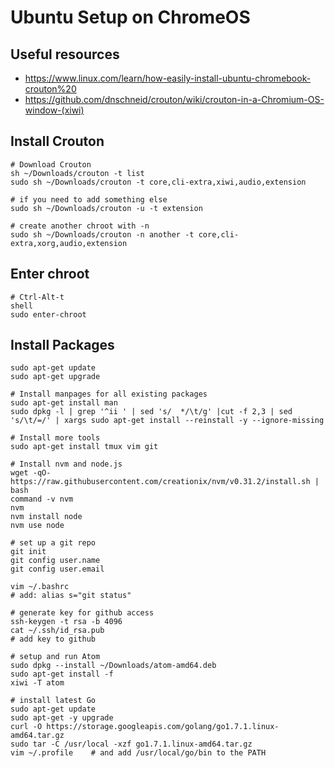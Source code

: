 # Ubuntu Setup on ChromeOS

## Useful resources

* https://www.linux.com/learn/how-easily-install-ubuntu-chromebook-crouton%20
* https://github.com/dnschneid/crouton/wiki/crouton-in-a-Chromium-OS-window-(xiwi)

## Install Crouton

    # Download Crouton
    sh ~/Downloads/crouton -t list
    sudo sh ~/Downloads/crouton -t core,cli-extra,xiwi,audio,extension

    # if you need to add something else
    sudo sh ~/Downloads/crouton -u -t extension
    
    # create another chroot with -n
    sudo sh ~/Downloads/crouton -n another -t core,cli-extra,xorg,audio,extension

## Enter chroot

    # Ctrl-Alt-t
    shell
    sudo enter-chroot
    
## Install Packages

    sudo apt-get update
    sudo apt-get upgrade
    
    # Install manpages for all existing packages
    sudo apt-get install man
    sudo dpkg -l | grep '^ii ' | sed 's/  */\t/g' |cut -f 2,3 | sed 's/\t/=/' | xargs sudo apt-get install --reinstall -y --ignore-missing
    
    # Install more tools
    sudo apt-get install tmux vim git

    # Install nvm and node.js
    wget -qO- https://raw.githubusercontent.com/creationix/nvm/v0.31.2/install.sh | bash
    command -v nvm
    nvm
    nvm install node
    nvm use node

    # set up a git repo
    git init
    git config user.name
    git config user.email

    vim ~/.bashrc
    # add: alias s="git status"

    # generate key for github access
    ssh-keygen -t rsa -b 4096
    cat ~/.ssh/id_rsa.pub 
    # add key to github

    # setup and run Atom
    sudo dpkg --install ~/Downloads/atom-amd64.deb 
    sudo apt-get install -f
    xiwi -T atom

    # install latest Go
    sudo apt-get update
    sudo apt-get -y upgrade
    curl -O https://storage.googleapis.com/golang/go1.7.1.linux-amd64.tar.gz
    sudo tar -C /usr/local -xzf go1.7.1.linux-amd64.tar.gz
    vim ~/.profile    # and add /usr/local/go/bin to the PATH
